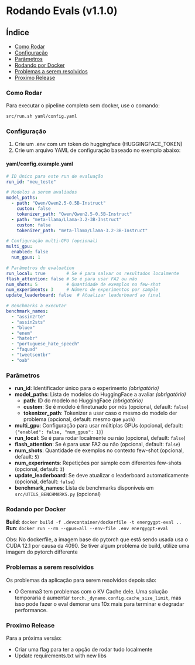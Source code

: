# Rodando Evals (v1.1.0)


## Índice
- [Como Rodar](#como-rodar)
- [Configuração](#configuração)
- [Parâmetros](#parâmetros)
- [Rodando por Docker](#rodando-por-docker)
- [Problemas a serem resolvidos](#problemas-a-serem-resolvidos)
- [Proximo Release](#proximo-release)


### Como Rodar

Para executar o pipeline completo sem docker, use o comando:

```bash
src/run.sh yaml/config.yaml
```


### Configuração

1. Crie um .env com um token do huggingface (HUGGINGFACE_TOKEN)
2. Crie um arquivo YAML de configuração baseado no exemplo abaixo:

#### yaml/config.example.yaml
```yaml
# ID único para este run de evaluação
run_id: "meu_teste"

# Modelos a serem avaliados
model_paths:
  - path: "Qwen/Qwen2.5-0.5B-Instruct"
    custom: false
    tokenizer_path: "Qwen/Qwen2.5-0.5B-Instruct"
  - path: "meta-llama/Llama-3.2-3B-Instruct"
    custom: false
    tokenizer_path: "meta-llama/Llama-3.2-3B-Instruct"

# Configuração multi-GPU (opcional)
multi_gpu:
  enabled: false
  num_gpus: 1

# Parâmetros do evaluation
run_local: true        # Se é para salvar os resultados localmente
flash_attention: false # Se é para usar FA2 ou não
num_shots: 5           # Quantidade de exemplos no few-shot
num_experiments: 3     # Número de experimentos por sample
update_leaderboard: false  # Atualizar leaderboard ao final

# Benchmarks a executar
benchmark_names:
  - "assin2rte"
  - "assin2sts"
  - "bluex"
  - "enem"
  - "hatebr"
  - "portuguese_hate_speech"
  - "faquad"
  - "tweetsentbr"
  - "oab"
```


### Parâmetros

- **run_id**: Identificador único para o experimento *(obrigatório)*
- **model_paths**: Lista de modelos do HuggingFace a avaliar *(obrigatório)*
  - **path**: ID do modelo no HuggingFace *(obrigatório)*
  - **custom**: Se é modelo é finetunado por nós (opcional, default: `false`)
  - **tokenizer_path**: Tokenizer a usar caso o mesmo do modelo der problema (opcional, default: mesmo que `path`)
- **multi_gpu**: Configuração para usar múltiplas GPUs (opcional, default: `{"enabled": false, "num_gpus": 1}`)
- **run_local**: Se é para rodar localmente ou não (opcional, default: `false`)
- **flash_attention**: Se é para usar FA2 ou não (opcional, default: `false`)
- **num_shots**: Quantidade de exemplos no contexto few-shot (opcional, default: `5`)
- **num_experiments**: Repetições por sample com diferentes few-shots (opcional, default: `3`)
- **update_leaderboard**: Se deve atualizar o leaderboard automaticamente (opcional, default: `false`)
- **benchmark_names**: Lista de benchmarks disponíveis em `src/UTILS_BENCHMARKS.py` (opcional)


### Rodando por Docker

**Build**: `docker build -f .devcontainer/dockerfile -t energygpt-eval ..`
**Run**: `docker run --rm --gpus=all --env-file .env energygpt-eval`

Obs: No dockerfile, a imagem base do pytorch que está sendo usada usa o CUDA 12.1 por causa da 4090. Se tiver algum problema de build, utilize uma imagem do pytorch differente


### Problemas a serem resolvidos

Os problemas da aplicação para serem resolvidos depois são:
- O Gemma3 tem problemas com o KV Cache dele. Uma solução temporaria é aumentar `torch._dynamo.config.cache_size_limit`, mas isso pode fazer o eval demorar uns 10x mais para terminar e degradar performance.


### Proximo Release

Para a próxima versão:
- Criar uma flag para ter a opção de rodar tudo localmente
- Update requirements.txt with new libs

